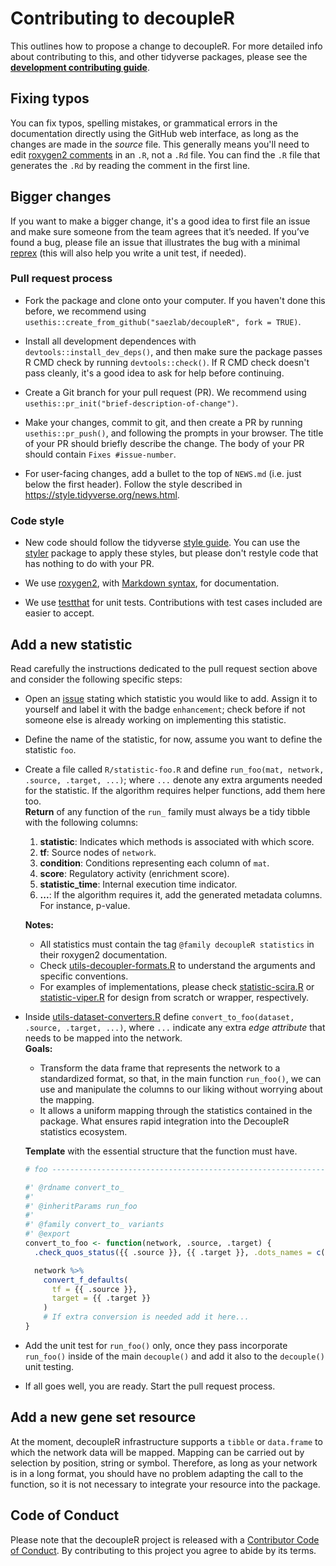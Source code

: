 # Contributing to decoupleR

This outlines how to propose a change to decoupleR. 
For more detailed info about contributing to this, and other tidyverse packages, please see the
[**development contributing guide**](https://rstd.io/tidy-contrib). 

## Fixing typos

You can fix typos, spelling mistakes, or grammatical errors in the documentation directly using the GitHub web interface, as long as the changes are made in the _source_ file. 
This generally means you'll need to edit [roxygen2 comments](https://roxygen2.r-lib.org/articles/roxygen2.html) in an `.R`, not a `.Rd` file. 
You can find the `.R` file that generates the `.Rd` by reading the comment in the first line.

## Bigger changes

If you want to make a bigger change, it's a good idea to first file an issue and make sure someone from the team agrees that it’s needed. 
If you’ve found a bug, please file an issue that illustrates the bug with a minimal 
[reprex](https://www.tidyverse.org/help/#reprex) (this will also help you write a unit test, if needed).

### Pull request process

*   Fork the package and clone onto your computer. If you haven't done this before, we recommend using `usethis::create_from_github("saezlab/decoupleR", fork = TRUE)`.

*   Install all development dependences with `devtools::install_dev_deps()`, and then make sure the package passes R CMD check by running `devtools::check()`. 
    If R CMD check doesn't pass cleanly, it's a good idea to ask for help before continuing. 
*   Create a Git branch for your pull request (PR). We recommend using `usethis::pr_init("brief-description-of-change")`.

*   Make your changes, commit to git, and then create a PR by running `usethis::pr_push()`, and following the prompts in your browser.
    The title of your PR should briefly describe the change.
    The body of your PR should contain `Fixes #issue-number`.

*  For user-facing changes, add a bullet to the top of `NEWS.md` (i.e. just below the first header). Follow the style described in <https://style.tidyverse.org/news.html>.

### Code style

*   New code should follow the tidyverse [style guide](https://style.tidyverse.org). 
    You can use the [styler](https://CRAN.R-project.org/package=styler) package to apply these styles, but please don't restyle code that has nothing to do with your PR.  

*  We use [roxygen2](https://cran.r-project.org/package=roxygen2), with [Markdown syntax](https://cran.r-project.org/web/packages/roxygen2/vignettes/rd-formatting.html), for documentation.  

*  We use [testthat](https://cran.r-project.org/package=testthat) for unit tests. 
   Contributions with test cases included are easier to accept.  
   
## Add a new statistic

Read carefully the instructions dedicated to the pull request section above and consider the following specific steps:

*   Open an [issue](https://github.com/saezlab/decoupleR/issues) stating which statistic you would like to add.
    Assign it to yourself and label it with the badge `enhancement`; check before if not someone else is
    already working on implementing this statistic.  

*   Define the name of the statistic, for now, assume you want to define the statistic `foo`.
    
*   Create a file called `R/statistic-foo.R` and define
    `run_foo(mat, network, .source, .target, ...)`; where `...` denote any
    extra arguments needed for the statistic.
    If the algorithm requires helper functions, add them here too.  
    **Return** of any function of the `run_` family must always be a tidy tibble
    with the following columns:  
    1. **statistic**: Indicates which methods is associated with which score.
    2. **tf**: Source nodes of `network`.
    3. **condition**: Conditions representing each column of `mat`.
    4. **score**: Regulatory activity (enrichment score).
    5. **statistic_time**: Internal execution time indicator.
    6. **...**: If the algorithm requires it, add the generated metadata
       columns. For instance, p-value.
      
    **Notes:**
    *   All statistics must contain the tag `@family decoupleR statistics`
        in their roxygen2 documentation.
    *   Check
        [utils-decoupler-formats.R](https://github.com/saezlab/decoupleR/blob/master/R/utils-decoupler-formats.R)
        to understand the arguments and specific conventions.
    *   For examples of implementations, please check
        [statistic-scira.R](https://github.com/saezlab/decoupleR/blob/master/R/statistic-scira.R) or
        [statistic-viper.R](https://github.com/saezlab/decoupleR/blob/master/R/statistic-viper.R)
        for design from scratch or wrapper, respectively.  
*   Inside
    [utils-dataset-converters.R](https://github.com/saezlab/decoupleR/blob/master/R/utils-dataset-converters.R)
    define `convert_to_foo(dataset, .source, .target, ...)`, where `...` indicate
    any extra *edge attribute* that needs to be mapped into the network.  
    **Goals:**  
    *   Transform the data frame that represents
        the network to a standardized format, so that, in the main function `run_foo()`,
        we can use and manipulate the columns to our liking without worrying about the mapping.  
    *   It allows a uniform mapping through the statistics contained in the package.
        What ensures rapid integration into the DecoupleR statistics ecosystem.  
      
    **Template** with the essential structure that the function must have.  
    ```r
    # foo ---------------------------------------------------------------------

    #' @rdname convert_to_
    #'
    #' @inheritParams run_foo
    #'
    #' @family convert_to_ variants
    #' @export
    convert_to_foo <- function(network, .source, .target) {
      .check_quos_status({{ .source }}, {{ .target }}, .dots_names = c(".source", ".target"))
    
      network %>%
        convert_f_defaults(
          tf = {{ .source }},
          target = {{ .target }}
        )
        # If extra conversion is needed add it here...
    }
    ```
*   Add the unit test for `run_foo()` only, once they pass incorporate `run_foo()`
    inside of the main `decouple()` and add it also to the `decouple()` unit testing.
*   If all goes well, you are ready. Start the pull request process.

## Add a new gene set resource

At the moment, decoupleR infrastructure supports a `tibble` or `data.frame` to
which the network data will be mapped. Mapping can be carried out by selection
by position, string or symbol. Therefore, as long as your network is in a long
format, you should have no problem adapting the call to the function, so it is 
not necessary to integrate your resource into the package.

## Code of Conduct

Please note that the decoupleR project is released with a
[Contributor Code of Conduct](CODE_OF_CONDUCT.md). By contributing to this
project you agree to abide by its terms.
